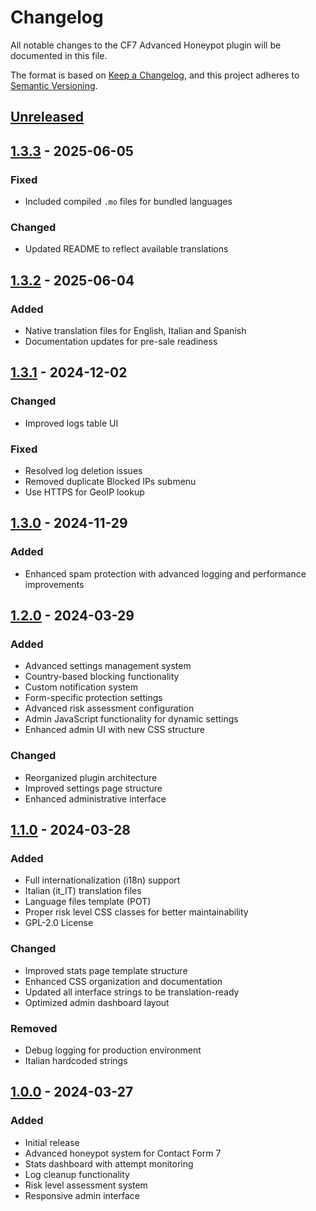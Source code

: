# Changelog
All notable changes to the CF7 Advanced Honeypot plugin will be documented in this file.

The format is based on [Keep a Changelog](https://keepachangelog.com/en/1.0.0/), and this project adheres to [Semantic Versioning](https://semver.org/spec/v2.0.0.html).

## [Unreleased]

## [1.3.3] - 2025-06-05
### Fixed
- Included compiled `.mo` files for bundled languages
### Changed
- Updated README to reflect available translations

## [1.3.2] - 2025-06-04
### Added
- Native translation files for English, Italian and Spanish
- Documentation updates for pre-sale readiness

## [1.3.1] - 2024-12-02
### Changed
- Improved logs table UI
### Fixed
- Resolved log deletion issues
- Removed duplicate Blocked IPs submenu
- Use HTTPS for GeoIP lookup

## [1.3.0] - 2024-11-29
### Added
- Enhanced spam protection with advanced logging and performance improvements

## [1.2.0] - 2024-03-29
### Added
- Advanced settings management system
- Country-based blocking functionality
- Custom notification system
- Form-specific protection settings
- Advanced risk assessment configuration
- Admin JavaScript functionality for dynamic settings
- Enhanced admin UI with new CSS structure

### Changed
- Reorganized plugin architecture
- Improved settings page structure
- Enhanced administrative interface

## [1.1.0] - 2024-03-28
### Added
- Full internationalization (i18n) support
- Italian (it_IT) translation files
- Language files template (POT)
- Proper risk level CSS classes for better maintainability
- GPL-2.0 License

### Changed
- Improved stats page template structure
- Enhanced CSS organization and documentation
- Updated all interface strings to be translation-ready
- Optimized admin dashboard layout

### Removed
- Debug logging for production environment
- Italian hardcoded strings

## [1.0.0] - 2024-03-27
### Added
- Initial release
- Advanced honeypot system for Contact Form 7
- Stats dashboard with attempt monitoring
- Log cleanup functionality
- Risk level assessment system
- Responsive admin interface

[Unreleased]: https://github.com/auriti-web-design/cf7-advanced-honeypot/compare/v1.3.3...HEAD
[1.3.3]: https://github.com/auriti-web-design/cf7-advanced-honeypot/compare/v1.3.2...v1.3.3
[1.3.2]: https://github.com/auriti-web-design/cf7-advanced-honeypot/compare/v1.3.1...v1.3.2
[1.3.1]: https://github.com/auriti-web-design/cf7-advanced-honeypot/compare/v1.3.0...v1.3.1
[1.3.0]: https://github.com/auriti-web-design/cf7-advanced-honeypot/compare/v1.2.0...v1.3.0
[1.2.0]: https://github.com/auriti-web-design/cf7-advanced-honeypot/compare/v1.1.0...v1.2.0
[1.1.0]: https://github.com/auriti-web-design/cf7-advanced-honeypot/compare/v1.0.0...v1.1.0
[1.0.0]: https://github.com/auriti-web-design/cf7-advanced-honeypot/releases/tag/v1.0.0
